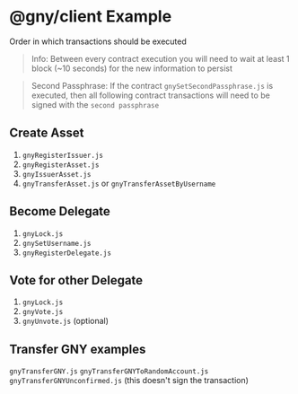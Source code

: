 # @gny/client Example

Order in which transactions should be executed

> Info: Between every contract execution you will need to wait at least 1 block (~10 seconds) for the new information to persist

> Second Passphrase: If the contract `gnySetSecondPassphrase.js` is executed, then all following contract transactions will need to be signed with the `second passphrase`

## Create Asset
1. `gnyRegisterIssuer.js`
2. `gnyRegisterAsset.js`
3. `gnyIssuerAsset.js`
4. `gnyTransferAsset.js` or `gnyTransferAssetByUsername`

## Become Delegate
1. `gnyLock.js`
2. `gnySetUsername.js`
2. `gnyRegisterDelegate.js`

## Vote for other Delegate
1. `gnyLock.js`
2. `gnyVote.js`
3. `gnyUnvote.js` (optional)

## Transfer GNY examples
`gnyTransferGNY.js`
`gnyTransferGNYToRandomAccount.js`
`gnyTransferGNYUnconfirmed.js` (this doesn't sign the transaction)
